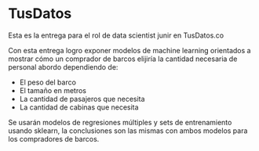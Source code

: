 # TusDatos

Esta es la entrega para el rol de data scientist junir en TusDatos.co

Con esta entrega logro exponer modelos de machine learning orientados a mostrar cómo un comprador de barcos elijiría la cantidad necesaria de personal abordo dependiendo de:
- El peso del barco
- El tamaño en metros
- La cantidad de pasajeros que necesita
- La cantidad de cabinas que necesita

Se usarán modelos de regresiones múltiples y sets de entrenamiento usando sklearn, la conclusiones son las mismas con ambos modelos para los compradores de barcos.



